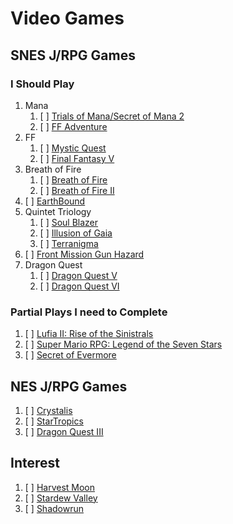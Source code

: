 # Video Games

## SNES J/RPG Games 

### I Should Play

1. Mana
    1. [ ] [Trials of Mana/Secret of Mana 2](https://en.wikipedia.org/wiki/Trials_of_Mana)
    1. [ ] [FF Adventure](https://en.wikipedia.org/wiki/Final_Fantasy_Adventure)
1. FF
    1. [ ] [Mystic Quest](https://en.wikipedia.org/wiki/Final_Fantasy_Mystic_Quest)
    1. [ ] [Final Fantasy V](https://en.wikipedia.org/wiki/Final_Fantasy_V)
1. Breath of Fire
    1. [ ] [Breath of Fire](https://en.wikipedia.org/wiki/Breath_of_Fire_(video_game))
    1. [ ] [Breath of Fire II](https://en.wikipedia.org/wiki/Breath_of_Fire_II)
1. [ ] [EarthBound](https://en.wikipedia.org/wiki/EarthBound)
1. Quintet Triology
    1. [ ] [Soul Blazer](https://en.wikipedia.org/wiki/Soul_Blazer)
    1. [ ] [Illusion of Gaia](https://en.wikipedia.org/wiki/Illusion_of_Gaia)
    1. [ ] [Terranigma](https://en.wikipedia.org/wiki/Terranigma)
1. [ ] [Front Mission Gun Hazard](https://en.wikipedia.org/wiki/Front_Mission_Series:_Gun_Hazard)
1. Dragon Quest
    1. [ ] [Dragon Quest V](https://en.wikipedia.org/wiki/Dragon_Quest_V)
    1. [ ] [Dragon Quest VI](https://en.wikipedia.org/wiki/Dragon_Quest_VI)

### Partial Plays I need to Complete

1. [ ] [Lufia II: Rise of the Sinistrals](https://en.wikipedia.org/wiki/Lufia_II:_Rise_of_the_Sinistrals)
1. [ ] [Super Mario RPG: Legend of the Seven Stars](https://en.wikipedia.org/wiki/Super_Mario_RPG)
1. [ ] [Secret of Evermore](https://en.wikipedia.org/wiki/Secret_of_Evermore)

## NES J/RPG Games

1. [ ] [Crystalis](https://en.wikipedia.org/wiki/Crystalis)
1. [ ] [StarTropics](https://en.wikipedia.org/wiki/StarTropics)
1. [ ] [Dragon Quest III](https://en.wikipedia.org/wiki/Dragon_Quest_III)

## Interest

1. [ ] [Harvest Moon](https://en.wikipedia.org/wiki/Harvest_Moon_(video_game))
1. [ ] [Stardew Valley](https://en.wikipedia.org/wiki/Stardew_Valley)
1. [ ] [Shadowrun](https://en.wikipedia.org/wiki/Shadowrun_(1993_video_game))
